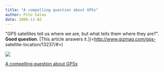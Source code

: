 ```yaml
---
title: "A compelling question about GPSs"
author: Pito Salas
date: 2009-11-02
---
```




"GPS satellites tell us where we are, but what tells them where they are?".
**Good question**. [This article answers it.](<http://www.gizmag.com/gps-
satellite-location/13237/#>)

![](https://i0.wp.com/img.zemanta.com/pixy.gif?w=584)


[A compelling question about GPSs](None)
